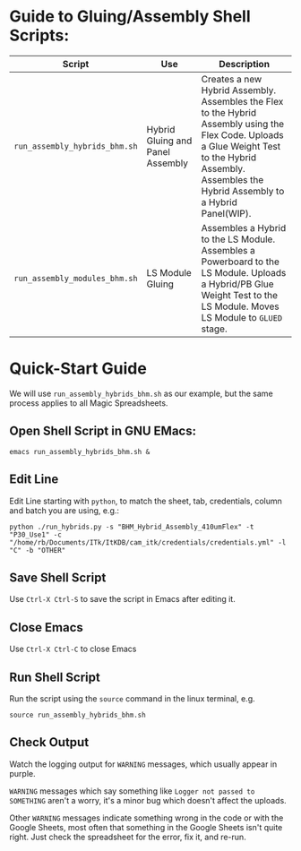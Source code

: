 # Guide to Gluing/Assembly Shell Scripts:

| Script | Use | Description |
| ------ | --- | ----------- |
| `run_assembly_hybrids_bhm.sh` | Hybrid Gluing and Panel Assembly | Creates a new Hybrid Assembly. Assembles the Flex to the Hybrid Assembly using the Flex Code. Uploads a Glue Weight Test to the Hybrid Assembly. Assembles the Hybrid Assembly to a Hybrid Panel(WIP). |
| `run_assembly_modules_bhm.sh` | LS Module Gluing | Assembles a Hybrid to the LS Module. Assembles a Powerboard to the LS Module. Uploads a Hybrid/PB Glue Weight Test to the LS Module. Moves LS Module to `GLUED` stage. |


# Quick-Start Guide

We will use `run_assembly_hybrids_bhm.sh` as our example, but the same process applies to all Magic Spreadsheets.

## Open Shell Script in GNU EMacs:
```
emacs run_assembly_hybrids_bhm.sh &
```

## Edit Line 
Edit Line starting with `python`, to match the sheet, tab, credentials, column and batch you are using, e.g.:
```
python ./run_hybrids.py -s "BHM_Hybrid_Assembly_410umFlex" -t "P30_Use1" -c "/home/rb/Documents/ITk/ItKDB/cam_itk/credentials/credentials.yml" -l "C" -b "OTHER"
```

## Save Shell Script
Use `Ctrl-X Ctrl-S` to save the script in Emacs after editing it.

## Close Emacs
Use `Ctrl-X Ctrl-C` to close Emacs

## Run Shell Script
Run the script using the `source` command in the linux terminal, e.g.
```
source run_assembly_hybrids_bhm.sh
```

## Check Output
Watch the logging output for `WARNING` messages, which usually appear in purple.

`WARNING` messages which say something like `Logger not passed to SOMETHING` aren't a worry, it's a minor bug which doesn't affect the uploads.

Other `WARNING` messages indicate something wrong in the code or with the Google Sheets, most often that something in the Google Sheets isn't quite right. Just check the spreadsheet for the error, fix it, and re-run.